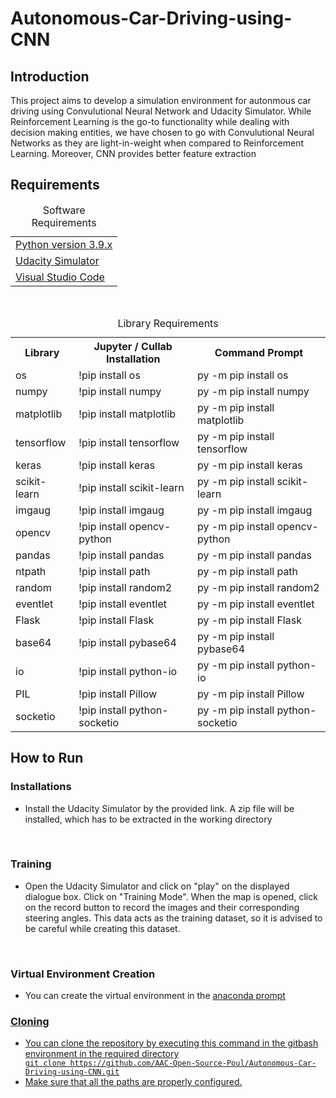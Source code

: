 # Autonomous-Car-Driving-using-CNN

<h2>Introduction</h2>
<p>This project aims to develop a simulation environment for autonmous car driving using Convulutional Neural Network and Udacity Simulator. While Reinforcement Learning is the go-to functionality while dealing with decision making entities, we have chosen to go with Convulutional Neural Networks as they are light-in-weight when compared to Reinforcement Learning. Moreover, CNN provides better feature extraction</p>

<h2>Requirements</h2>
<table>
  <caption>Software Requirements</caption>
  <tr>
    <td><a href = "https://www.python.org/downloads/" >Python version 3.9.x</td>
  </tr>
  <tr>
    <td><a href = "https://github.com/udacity/self-driving-car-sim">Udacity Simulator</td>
  </tr>
  <tr>
    <td><a href = "https://code.visualstudio.com">Visual Studio Code</td>
  </tr>
</table>

<br>
      
<table>
  <caption>Library Requirements</caption>
  <tr>
    <th>Library</th>
    <th>Jupyter / Cullab Installation</th>
    <th>Command Prompt</th>
  </tr>
  
  <tr>
    <td>os</td>
    <td>!pip install os</td>
    <td>py -m pip install os</td>
  </tr>
  
  <tr>
    <td>numpy</td>
    <td>!pip install numpy</td>
    <td>py -m pip install numpy</td>
  </tr>
  
  <tr>
    <td>matplotlib</td>
    <td>!pip install matplotlib</td>
    <td>py -m pip install matplotlib</td>
  </tr>
  
  <tr>
    <td>tensorflow</td>
    <td>!pip install tensorflow</td>
    <td>py -m pip install tensorflow</td>
  </tr>
  
 <tr>
    <td>keras</td>
    <td>!pip install keras</td>
    <td>py -m pip install keras</td>
  </tr> 

   <tr>
    <td>scikit-learn</td>
    <td>!pip install scikit-learn</td>
    <td>py -m pip install scikit-learn</td>
  </tr>

   <tr>
    <td>imgaug</td>
    <td>!pip install imgaug</td>
    <td>py -m pip install imgaug</td>
  </tr>

   <tr>
    <td>opencv</td>
    <td>!pip install opencv-python</td>
    <td>py -m pip install opencv-python</td>
  </tr>

   <tr>
    <td>pandas</td>
    <td>!pip install pandas</td>
    <td>py -m pip install pandas</td>
  </tr>

   <tr>
    <td>ntpath</td>
    <td>!pip install path</td>
    <td>py -m pip install path</td>
  </tr>

   <tr>
    <td>random</td>
    <td>!pip install random2</td>
    <td>py -m pip install random2</td>
  </tr>

   <tr>
    <td>eventlet</td>
    <td>!pip install eventlet</td>
    <td>py -m pip install eventlet</td>
  </tr>

   <tr>
    <td>Flask</td>
    <td>!pip install Flask</td>
    <td>py -m pip install Flask</td>
  </tr>

   <tr>
    <td>base64</td>
    <td>!pip install pybase64</td>
    <td>py -m pip install pybase64</td>
  </tr>

   <tr>
    <td>io</td>
    <td>!pip install python-io</td>
    <td>py -m pip install python-io</td>
  </tr>

   <tr>
    <td>PIL</td>
    <td>!pip install Pillow</td>
    <td>py -m pip install Pillow</td>
  </tr>

   <tr>
    <td>socketio</td>
    <td>!pip install python-socketio</td>
    <td>py -m pip install python-socketio</td>
  </tr>
  
</table>

<h2>How to Run</h2>
<h3>Installations</h3>
<ul>
  <li>Install the Udacity Simulator by the provided link. A zip file will be installed, which has to be extracted in the working directory</li>
</ul>
<br>
<h3>Training</h3>
<ul>
  <li>Open the Udacity Simulator and click on "play" on the displayed dialogue box. Click on "Training Mode". When the map is opened, click on the record button to record the images and their corresponding steering angles. This data acts as the training dataset, so it is advised to be careful while creating this dataset.</li>
</ul>
<br>
<h3>Virtual Environment Creation</h3>
<ul>
  <li>You can create the virtual environment in the <a href = "https://www.anaconda.com/download">anaconda prompt</li>
</ul>
<h3>Cloning</h3>
<ul>
  <li>You can clone the repository by executing this command in the gitbash environment in the required directory</li>
  <code>git clone https://github.com/AAC-Open-Source-Poul/Autonomous-Car-Driving-using-CNN.git</code>
  <li>Make sure that all the paths are properly configured. </li>
</ul>

